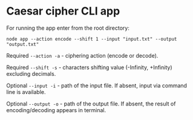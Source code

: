 # Caesar cipher CLI app
For running the app enter from the root directory:

`node app --action encode --shift 1 --input "input.txt" --output "output.txt"`

Required `--action -a` - ciphering action (encode or decode).

Required `--shift -s` - characters shifting value (-Infinity, +Infinity) excluding decimals.

Optional `--input -i` - path of the input file. If absent, input via command line is available.

Optional `--output -o` - path of the output file. If absent, the result of encoding/decoding appears in terminal.
